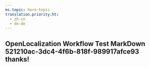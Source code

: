```yaml
---
ms.topic: hero-topic
translation.priority.ht: 
  - zh-cn
  - de-de
---
```

## OpenLocalization Workflow Test MarkDown 521210ac-3dc4-4f6b-818f-989917afce93 thanks!
